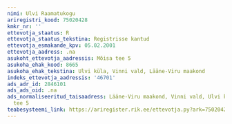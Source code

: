 ```yaml
---
nimi: Ulvi Raamatukogu
ariregistri_kood: 75020428
kmkr_nr: ''
ettevotja_staatus: R
ettevotja_staatus_tekstina: Registrisse kantud
ettevotja_esmakande_kpv: 05.02.2001
ettevotja_aadress: .na
asukoht_ettevotja_aadressis: Mõisa tee 5
asukoha_ehak_kood: 8665
asukoha_ehak_tekstina: Ulvi küla, Vinni vald, Lääne-Viru maakond
indeks_ettevotja_aadressis: '46701'
ads_adr_id: 2846101
ads_ads_oid: .na
ads_normaliseeritud_taisaadress: Lääne-Viru maakond, Vinni vald, Ulvi küla, Mõisa
  tee 5
teabesysteemi_link: https://ariregister.rik.ee/ettevotja.py?ark=75020428&ref=rekvisiidid
---
```

